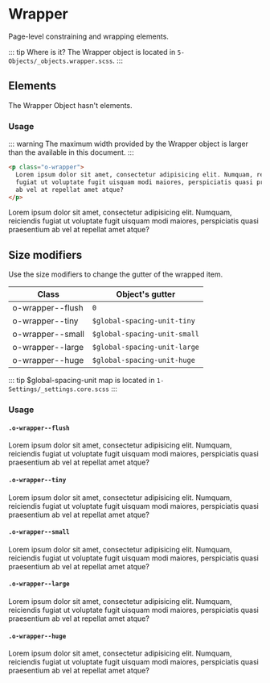 # Wrapper

Page-level constraining and wrapping elements.

::: tip Where is it?
The Wrapper object is located in `5-Objects/_objects.wrapper.scss`.
:::

## Elements

The Wrapper Object hasn't elements.

### Usage

::: warning
The maximum width provided by the Wrapper object is larger than the available in this document.
:::

```html
<p class="o-wrapper">
  Lorem ipsum dolor sit amet, consectetur adipisicing elit. Numquam, reiciendis
  fugiat ut voluptate fugit uisquam modi maiores, perspiciatis quasi praesentium
  ab vel at repellat amet atque?
</p>
```

<p class="o-wrapper">
 Lorem ipsum dolor sit amet, consectetur adipisicing elit.  Numquam, reiciendis fugiat ut voluptate fugit uisquam modi maiores, perspiciatis quasi praesentium  ab vel at repellat amet atque?
</p>

## Size modifiers

Use the size modifiers to change the gutter of the wrapped item.

| Class            | Object's gutter              |
| ---------------- | ---------------------------- |
| o-wrapper--flush | `0`                          |
| o-wrapper--tiny  | `$global-spacing-unit-tiny`  |
| o-wrapper--small | `$global-spacing-unit-small` |
| o-wrapper--large | `$global-spacing-unit-large` |
| o-wrapper--huge  | `$global-spacing-unit-huge`  |

::: tip
\$global-spacing-unit map is located in `1-Settings/_settings.core.scss`
:::

### Usage

#### `.o-wrapper--flush`

<p class="o-wrapper o-wrapper--flush u-mt-small">
    Lorem ipsum dolor sit amet, consectetur adipisicing elit. Numquam, reiciendis fugiat ut voluptate fugit uisquam modi maiores, perspiciatis quasi praesentium ab vel at repellat amet atque?
</p>

#### `.o-wrapper--tiny`

<p class="o-wrapper o-wrapper--tiny u-mt-small">
    Lorem ipsum dolor sit amet, consectetur adipisicing elit. Numquam, reiciendis fugiat ut voluptate fugit uisquam modi maiores, perspiciatis quasi praesentium ab vel at repellat amet atque?
</p>

#### `.o-wrapper--small`

<p class="o-wrapper o-wrapper--small u-mt-small">
    Lorem ipsum dolor sit amet, consectetur adipisicing elit. Numquam, reiciendis fugiat ut voluptate fugit uisquam modi maiores, perspiciatis quasi praesentium ab vel at repellat amet atque?
</p>

#### `.o-wrapper--large`

<p class="o-wrapper o-wrapper--large u-mt-small">
    Lorem ipsum dolor sit amet, consectetur adipisicing elit. Numquam, reiciendis fugiat ut voluptate fugit uisquam modi maiores, perspiciatis quasi praesentium ab vel at repellat amet atque?
</p>

#### `.o-wrapper--huge`

<p class="o-wrapper o-wrapper--huge u-mt-small">
    Lorem ipsum dolor sit amet, consectetur adipisicing elit. Numquam, reiciendis fugiat ut voluptate fugit uisquam modi maiores, perspiciatis quasi praesentium ab vel at repellat amet atque?
</p>

<style lang="scss">
@import './outline.css';
</style>
